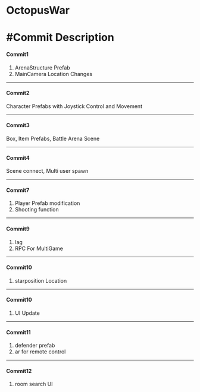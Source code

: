 # OctopusWar




#Commit Description
=======================
#### Commit1 
1. ArenaStructure Prefab
2. MainCamera Location Changes

-----------------------
#### Commit2 
Character Prefabs with Joystick Control and Movement

-----------------------
#### Commit3
Box, Item Prefabs, Battle Arena Scene

-----------------------
#### Commit4
Scene connect, Multi user spawn

-----------------------
#### Commit7
1. Player Prefab modification
2. Shooting function

-----------------------
#### Commit9
1. lag
2. RPC For MultiGame

-----------------------
#### Commit10
1. starposition Location

-----------------------
#### Commit10
1. UI Update

-----------------------
#### Commit11
1. defender prefab
2. ar for remote control

-----------------------
#### Commit12
1. room search UI
